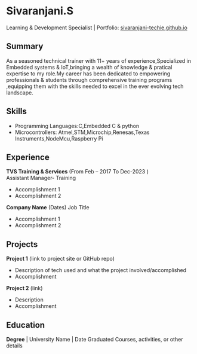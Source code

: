 
# Sivaranjani.S
Learning & Development Specialist | Portfolio: [sivaranjani-techie.github.io](https://sivaranjani-techie.github.io/sivaranjani/)

## Summary
As a seasoned technical trainer with 11+ years of experience,Specialized in Embedded systems & IoT,bringing a wealth of knowledge & pratical expertise to my role.My career has been dedicated to empowering professionals & students through comprehensive training programs ,equipping them with the skills needed to excel in the ever evolving tech landscape.

## Skills
- Programming Languages:C,Embedded C & python 
- Microcontrollers: Atmel,STM,Microchip,Renesas,Texas Instruments,NodeMcu,Raspberry Pi
  

## Experience
**TVS Training & Services** (From Feb – 2017 To Dec-2023 )   
Assistant Manager- Training
- Accomplishment 1
- Accomplishment 2  

**Company Name** (Dates)
Job Title
- Accomplishment 1
- Accomplishment 2

## Projects
**Project 1** (link to project site or GitHub repo)  
- Description of tech used and what the project involved/accomplished
- Accomplishment 

**Project 2** (link)
- Description 
- Accomplishment

## Education
**Degree** | University Name | Date Graduated
Courses, activities, or other details
